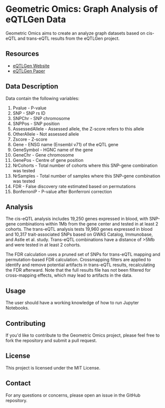 # Geometric Omics: Graph Analysis of eQTLGen Data

Geometric Omics aims to create an analyze graph datasets based on cis-eQTL and trans-eQTL results from the eQTLGen project.

## Resources

- [eQTLGen Website](https://www.eqtlgen.org/phase1.html)
- [eQTLGen Paper](https://www.nature.com/articles/s41588-021-00913-z)

## Data Description

Data contain the following variables:

1. Pvalue - P-value
2. SNP - SNP rs ID
3. SNPChr - SNP chromosome
4. SNPPos - SNP position
5. AssessedAllele - Assessed allele, the Z-score refers to this allele
6. OtherAllele - Not assessed allele
7. Zscore - Z-score
8. Gene - ENSG name (Ensembl v71) of the eQTL gene
9. GeneSymbol - HGNC name of the gene
10. GeneChr - Gene chromosome
11. GenePos - Centre of gene position
12. NrCohorts - Total number of cohorts where this SNP-gene combination was tested
13. NrSamples - Total number of samples where this SNP-gene combination was tested
14. FDR - False discovery rate estimated based on permutations
15. BonferroniP - P-value after Bonferroni correction

## Analysis

The cis-eQTL analysis includes 19,250 genes expressed in blood, with SNP-gene combinations within 1Mb from the gene center and tested in at least 2 cohorts. The trans-eQTL analysis tests 19,960 genes expressed in blood and 10,317 trait-associated SNPs based on GWAS Catalog, Immunobase, and Astle et al. study. Trans-eQTL combinations have a distance of >5Mb and were tested in at least 2 cohorts.

The FDR calculation uses a pruned set of SNPs for trans-eQTL mapping and permutation-based FDR calculation. Crossmapping filters are applied to identify and remove potential artifacts in trans-eQTL results, recalculating the FDR afterward. Note that the full results file has not been filtered for cross-mapping effects, which may lead to artifacts in the data.

## Usage

The user should have a working knowledge of how to run Jupyter Notebooks.

## Contributing

If you'd like to contribute to the Geometric Omics project, please feel free to fork the repository and submit a pull request.

## License

This project is licensed under the MIT License.

## Contact

For any questions or concerns, please open an issue in the GitHub repository.
